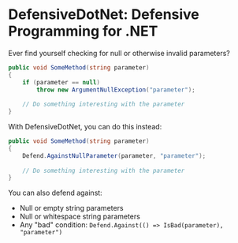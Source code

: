 DefensiveDotNet: Defensive Programming for .NET
===============================================

Ever find yourself checking for null or otherwise invalid parameters?

```csharp
public void SomeMethod(string parameter)
{
    if (parameter == null)
        throw new ArgumentNullException("parameter");
        
    // Do something interesting with the parameter
}
```

With DefensiveDotNet, you can do this instead:

```csharp
public void SomeMethod(string parameter)
{
    Defend.AgainstNullParameter(parameter, "parameter");
    
    // Do something interesting with the parameter
}
```

You can also defend against:

* Null or empty string parameters
* Null or whitespace string parameters
* Any "bad" condition: `Defend.Against(() => IsBad(parameter), "parameter")`
